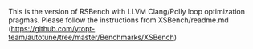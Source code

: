 This is the version of RSBench with LLVM Clang/Polly loop optimization pragmas. Please follow the instructions from XSBench/readme.md (https://github.com/ytopt-team/autotune/tree/master/Benchmarks/XSBench)
